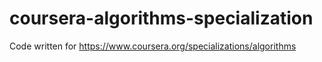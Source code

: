 # coursera-algorithms-specialization
Code written for https://www.coursera.org/specializations/algorithms
